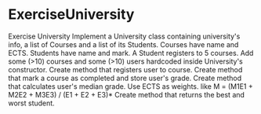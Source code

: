 # ExerciseUniversity
Exercise University  Implement a University class containing university's info, a list of Courses and a list of its Students. Courses have name and ECTS. Students have name and mark. A Student registers to 5 courses.  Add some (>10) courses and some (>10) users hardcoded inside University's constructor. Create method that registers user to course. Create method that mark a course as completed and store user's grade. Create method that calculates user's median grade. Use ECTS as weights. like M = (M1E1 + M2E2 + M3E3) / (E1 + E2 + E3)* Create method that returns the best and worst student.
